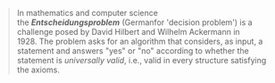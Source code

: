 > In mathematics and computer science the _**Entscheidungsproblem**_ (Germanfor 'decision problem') is a challenge posed by David Hilbert and Wilhelm Ackermann in 1928. The problem asks for an algorithm that considers, as input, a statement and answers "yes" or "no" according to whether the statement is _universally valid_, i.e., valid in every structure satisfying the axioms.